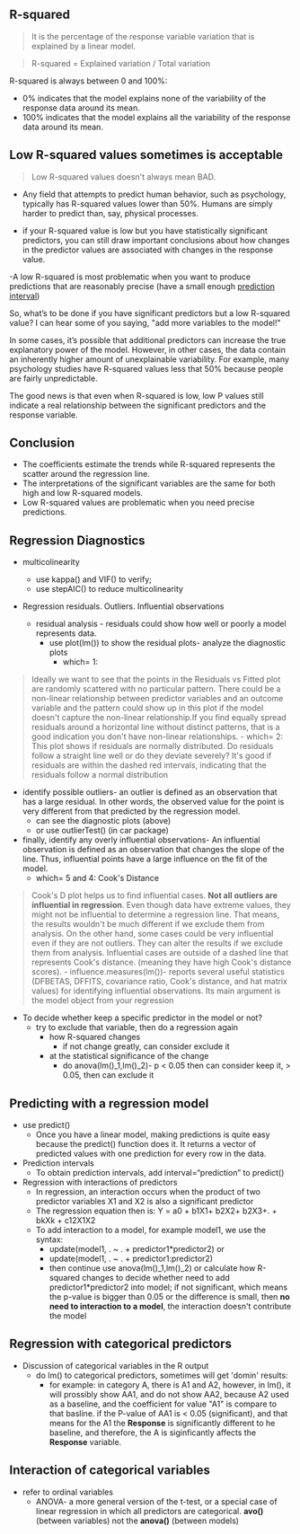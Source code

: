 ## R-squared
> It is the percentage of the response variable variation that is explained by a linear model.

> R-squared = Explained variation / Total variation

R-squared is always between 0 and 100%:

- 0% indicates that the model explains none of the variability of the response data around its mean.
- 100% indicates that the model explains all the variability of the response data around its mean.


## Low R-squared values sometimes is acceptable
> Low R-squared values doesn't always mean BAD.

- Any field that attempts to predict human behavior, such as psychology, typically has R-squared values lower than 50%. Humans are simply harder to predict than, say, physical processes.

- if your R-squared value is low but you have statistically significant predictors, you can still draw important conclusions about how changes in the predictor values are associated with changes in the response value.

-A low R-squared is most problematic when you want to produce predictions that are reasonably precise (have a small enough [prediction interval](http://blog.minitab.com/blog/adventures-in-statistics/when-should-i-use-confidence-intervals-prediction-intervals-and-tolerance-intervals))

So, what’s to be done if you have significant predictors but a low R-squared value? I can hear some of you saying, "add more variables to the model!"

In some cases, it’s possible that additional predictors can increase the true explanatory power of the model. However, in other cases, the data contain an inherently higher amount of unexplainable variability. For example, many psychology studies have R-squared values less that 50% because people are fairly unpredictable.

The good news is that even when R-squared is low, low P values still indicate a real relationship between the significant predictors and the response variable.

## Conclusion
- The coefficients estimate the trends while R-squared represents the scatter around the regression line.
- The interpretations of the significant variables are the same for both high and low R-squared models.
- Low R-squared values are problematic when you need precise predictions.




## Regression Diagnostics
- multicolinearity
  -  use kappa() and VIF() to verify;
  - use stepAIC() to reduce multicolinearity

- Regression residuals. Outliers. Influential observations
  - residual analysis - residuals could show how well or poorly a model represents data.
    - use plot(lm()) to show the residual plots- analyze the diagnostic plots
      - which= 1:
> Ideally we want to see that the points in the Residuals vs Fitted plot are randomly scattered with no particular pattern. There could be a non-linear relationship between predictor variables and an outcome variable and the pattern could show up in this plot if the model doesn't capture the non-linear relationship.If you find equally spread residuals around a horizontal line without distinct patterns, that is a good indication you don't have non-linear relationships.
      - which= 2:
> This plot shows if residuals are normally distributed. Do residuals follow a straight line well or do they deviate severely? It's good if residuals are within the dashed red intervals, indicating that the residuals follow a normal distribution
  - identify possible outliers- an outlier is defined as an observation that has a large residual. In other words, the observed value for the point is very different from that predicted by the regression model.
    - can see the diagnostic plots (above)
    - or use outlierTest() (in car package)
  - finally, identify any overly influential observations- An influential observation is defined as an observation that changes the slope of the line. Thus, influential points have a large influence on the fit of the model.
    - which= 5 and 4: Cook's Distance
> Cook's D plot helps us to find influential cases.
> **Not all outliers are influential in regression**. Even though data have extreme values, they might not be influential to determine a regression line. That means, the results wouldn't be much different if we exclude them from analysis.
  On the other hand, some cases could be very influential even if they are not outliers. They can alter the results if we exclude them from analysis. Influential cases are outside of a dashed line that represents Cook's distance. (meaning they have high Cook's distance scores).
    - influence.measures(lm())- reports several useful statistics (DFBETAS, DFFITS, covariance ratio, Cook's distance, and hat matrix values) for identifying influential observations. Its main argument is the model object from your regression
  - To decide whether keep a specific predictor in the model or not?
    - try to exclude that variable, then do a regression again
      - how R-squared changes
        - if not change greatly, can consider exclude it
      - at the statistical significance of the change
        - do anova(lm()_1,lm()_2)- p < 0.05 then can consider keep it, > 0.05, then can exclude it

## Predicting with a regression model
  - use predict()
    - Once you have a linear model, making predictions is quite easy because the predict() function does it. It returns a vector of predicted values with one prediction for every row in the data.
  - Prediction intervals
    - To obtain prediction intervals, add interval=“prediction” to predict()
  - Regression with interactions of predictors
    - In regression, an interaction occurs when the product of two predictor variables X1 and X2 is also a significant predictor
    - The regression equation then is: Y = a0 + b1X1+ b2X2+ b2X3+. + bkXk + c12X1X2
    - To add interaction to a model, for example model1, we use the syntax:
      - update(model1, . ~ . + predictor1*predictor2) or
      - update(model1, . ~ . + predictor1:predictor2)
      - then continue use anova(lm()_1,lm()_2) or calculate how R-squared changes to decide whether need to add predictor1*predictor2 into model; if not significant, which means the p-value is bigger than 0.05 or the difference is small, then **no need to interaction to a model**, the interaction doesn't contribute the model

## Regression with categorical predictors
  - Discussion of categorical variables in the R output
    - do lm() to categorical predictors, sometimes will get 'domin' results:
      - for example: in category A, there is A1 and A2, however, in lm(), it will prossibly show AA1, and do not show AA2, because A2 used as a baseline, and the coefficient for value "A1" is compare to that basline. if the P-value of AA1 is < 0.05 (significant), and that means for the A1 the **Response** is significantly different to he baseline, and therefore, the A is siginficantly affects the **Response** variable.

## Interaction of categorical variables
  - refer to ordinal variables
    - ANOVA- a more general version of the t-test, or a special case of linear regression in which all predictors are categorical. **avo()** (between variables) not the **anova()** (between models)

